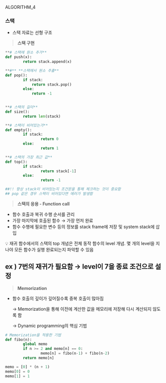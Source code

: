 ALGORITHM_4
### 스택

- 스택 자료는 선형 구조

> **스택 구현**
> 

```python
**# 스택에 원소 추가**
def push(x):
		return stack.append(x)

**#** **스택에서 원소 추출**
def pop():
		if stack:
		    return stack.pop()
		else:
		    return -1
		

**# 스택의 길이**
def size():
		return len(stack)

**# 스택이 비어있는가**
def empty():
		if stack:
				return 0
		else:
				return 1

**# 스택의 가장 최근 값**
def top():
		if stack:
				return stack[-1]
		else:
				return -1

##!! 항상 stack이 비어있는지 조건문을 통해 체크하는 것이 중요함
## pop 같은 경우 스택이 비어있다면 에러가 발생함
```

> **스택의 응용 - Function call**
> 
- 함수 호출과 복귀 수행 순서를 관리
- 가장 마지막에 호출된 함수 → 가장 먼저 완료
- 함수 수행에 필요한 변수 등의 정보를 stack frame에 저장 및 system stack에 삽입

<aside>
💡 재귀 함수에서의 스택의 top 개념은 전체 동작 함수의 level 개념.
몇 개의 level을 지나야 모든 함수가 실행 완료되는지 파악할 수 있음

# ex ) 7번의 재귀가 필요함 → level이 7을 종료 조건으로 설정

</aside>

> **Memorization**
> 
- 함수 호출의 깊이가 깊어질수록 중복 호출이 많아짐
    
    → Memorization을 통해 이전에 계산한 값을 메모리에 저장해 다시 계산되지 않도록 함
    
    → Dynamic programming의 핵심 기법
    

```python
# Memorization을 적용한 기법
def fibo(n):
		global memo
		if n >= 2 and memo[n] == 0:
				memo[n] = fibo(n-1) + fibo(n-2)
		return memo[n]

memo = [0] * (n + 1)
memo[0] = 0
memo[1] = 1
```